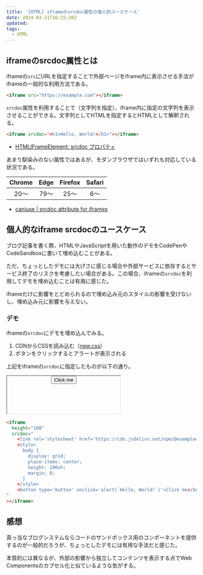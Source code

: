 ```yaml
---
title: '[HTML] iframeのsrcdoc属性の個人的ユースケース'
date: 2024-03-21T16:15:20Z
updated:
tags:
  - HTML
---
```


## iframeのsrcdoc属性とは

iframeの`src`にURLを指定することで外部ページをiframe内に表示させる手法がiframeの一般的な利用方法である。

```html
<iframe src="https://example.com"></iframe>
```

`srcdoc`属性を利用することで（文字列を指定）、iframe内に指定の文字列を表示させることができる。文字列としてHTMLを指定するとHTMLとして解釈される。

```html
<iframe srcdoc="<h1>Hello, World!</h1>"></iframe>
```

- [HTMLIFrameElement: srcdoc プロパティ](https://developer.mozilla.org/ja/docs/Web/API/HTMLIFrameElement/srcdoc)

あまり馴染みのない属性ではあるが、モダンブラウザではいずれも対応している状況である。

| Chrome | Edge | Firefox | Safari |
| :----: | :--: | :-----: | :----: |
|  20〜  | 79〜 |  25〜   |  6〜   |

- [caniuse | srcdoc attribute for iframes](https://caniuse.com/iframe-srcdoc)

## 個人的なiframe srcdocのユースケース

ブログ記事を書く際、HTMLやJavaScriptを用いた動作のデモをCodePenやCodeSandboxに書いて埋め込むことがある。

ただ、ちょっとしたデモには大げさに感じる場合や外部サービスに依存するとサービス終了のリスクを考慮したい場合がある。この場合、iframeの`srcdoc`を利用してデモを埋め込むことは有用に感じた。

iframeだけに影響をとどめられるので埋め込み元のスタイルの影響を受けないし、埋め込み元に影響を与えない。

### デモ

iframeの`srcdoc`にデモを埋め込んでみる。

1. CDNからCSSを読み込む（[new.css](https://newcss.net/)）
2. ボタンをクリックするとアラートが表示される

上記をiframeの`srcdoc`に指定したものが以下の通り。

<iframe 
  data-sandbox
  title="CDNからCSS、ボタンとアラートのデモ"
  height="100"
  srcdoc="
    <link rel='stylesheet' href='https://cdn.jsdelivr.net/npm/@exampledev/new.css@1.1.2/new.min.css'>
    <style>
      body {
        display: grid;
        place-items: center;
        height: 100%;
        margin: 0;
      }
    </style>
    <button type='button' onclick='alert(`Hello, World!`)'>Click me</button>
"></iframe>

```html
<iframe
  height="100"
  srcdoc="
    <link rel='stylesheet' href='https://cdn.jsdelivr.net/npm/@exampledev/new.css@1.1.2/new.min.css'>
    <style>
      body {
        display: grid;
        place-items: center;
        height: 100vh;
        margin: 0;
      }
    </style>
    <button type='button' onclick='alert(`Hello, World!`)'>Click me</button>
"
></iframe>
```

## 感想

真っ当なブログシステムならコードのサンドボックス用のコンポーネントを提供するのが一般的だろうが、ちょっとしたデモには有用な手法だと感じた。

本質的には異なるが、外部の影響から独立してコンテンツを表示する点でWeb Componentsのカプセル化と似ているような気がする。
